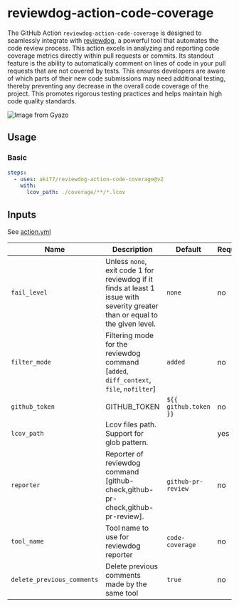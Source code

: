 # reviewdog-action-code-coverage

The GitHub Action `reviewdog-action-code-coverage` is designed to seamlessly integrate with [reviewdog](https://github.com/reviewdog/reviewdog), a powerful tool that automates the code review process.
This action excels in analyzing and reporting code coverage metrics directly within pull requests or commits.
Its standout feature is the ability to automatically comment on lines of code in your pull requests that are not covered by tests.
This ensures developers are aware of which parts of their new code submissions may need additional testing, thereby preventing any decrease in the overall code coverage of the project.
This promotes rigorous testing practices and helps maintain high code quality standards.

![Image from Gyazo](https://i.gyazo.com/aa1a2b5559cf83da2b2315ef6a8d78b5.png)

## Usage

### Basic

```yml
steps:
  - uses: aki77/reviewdog-action-code-coverage@v2
    with:
      lcov_path: ./coverage/**/*.lcov
```

## Inputs

See [action.yml](action.yml)

| Name | Description | Default | Required |
| - | - | - | - |
| `fail_level` | Unless `none`, exit code 1 for reviewdog if it finds at least 1 issue with severity greater than or equal to the given level. | `none` | no |
| `filter_mode` | Filtering mode for the reviewdog command [`added`, `diff_context`, `file`, `nofilter`] | `added` | no |
| `github_token` | GITHUB_TOKEN | `${{ github.token }}` | no |
| `lcov_path` | Lcov files path. Support for glob pattern. |  | yes |
| `reporter` | Reporter of reviewdog command [github-check,github-pr-check,github-pr-review]. | `github-pr-review` | no |
| `tool_name` | Tool name to use for reviewdog reporter | `code-coverage` | no |
| `delete_previous_comments` | Delete previous comments made by the same tool | `true` | no |
